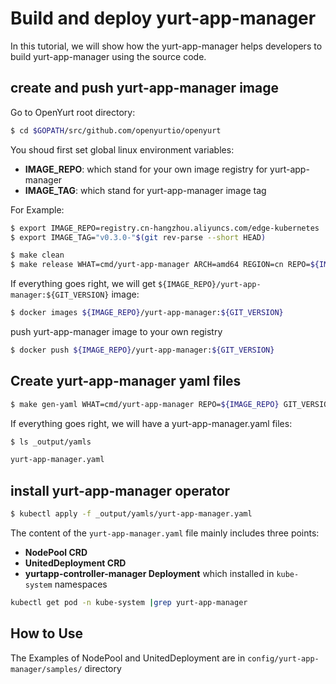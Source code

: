 
# Build and deploy yurt-app-manager

In this tutorial, we will show how the yurt-app-manager helps developers to build yurt-app-manager using the source code.
 
## create and push yurt-app-manager image

Go to OpenYurt root directory:
```bash
$ cd $GOPATH/src/github.com/openyurtio/openyurt
```

You shoud first set global linux environment variables:
  - **IMAGE_REPO**: which stand for your own image registry for yurt-app-manager
  - **IMAGE_TAG**: which stand for yurt-app-manager image tag
  
  For Example:
```bash
$ export IMAGE_REPO=registry.cn-hangzhou.aliyuncs.com/edge-kubernetes
$ export IMAGE_TAG="v0.3.0-"$(git rev-parse --short HEAD)
```

```bash
$ make clean
$ make release WHAT=cmd/yurt-app-manager ARCH=amd64 REGION=cn REPO=${IMAGE_REPO} GIT_VERSION=${IMAGE_TAG} 
```

If everything goes right, we will get `${IMAGE_REPO}/yurt-app-manager:${GIT_VERSION}` image:

```bash
$ docker images ${IMAGE_REPO}/yurt-app-manager:${GIT_VERSION} 
```

push yurt-app-manager image to your own registry
```bash
$ docker push ${IMAGE_REPO}/yurt-app-manager:${GIT_VERSION}  
```
## Create yurt-app-manager yaml files

```bash
$ make gen-yaml WHAT=cmd/yurt-app-manager REPO=${IMAGE_REPO} GIT_VERSION=${IMAGE_TAG}
```

If everything goes right, we will have a yurt-app-manager.yaml files:
```bash
$ ls _output/yamls

yurt-app-manager.yaml
```

## install yurt-app-manager operator 

```bash
$ kubectl apply -f _output/yamls/yurt-app-manager.yaml
```
The content of the `yurt-app-manager.yaml` file mainly includes three points:
- **NodePool CRD**
- **UnitedDeployment CRD**
- **yurtapp-controller-manager Deployment** which installed in `kube-system` namespaces 

``` bash
kubectl get pod -n kube-system |grep yurt-app-manager
```

## How to Use

The Examples of NodePool and UnitedDeployment are in `config/yurt-app-manager/samples/` directory

